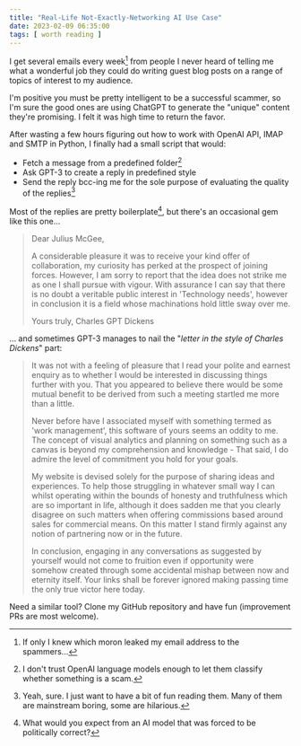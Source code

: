 ```yaml
---
title: "Real-Life Not-Exactly-Networking AI Use Case"
date: 2023-02-09 06:35:00
tags: [ worth reading ]
---
```

I get several emails every week[^LEM] from people I never heard of telling me what a wonderful job they could do writing guest blog posts on a range of topics of interest to my audience.

I'm positive you must be pretty intelligent to be a successful scammer, so I'm sure the good ones are using ChatGPT to generate the "unique" content they're promising. I felt it was high time to return the favor.
<!--more-->
After wasting a few hours figuring out how to work with OpenAI API, IMAP and SMTP in Python, I finally had a small script that would:

* Fetch a message from a predefined folder[^PF]
* Ask GPT-3 to create a reply in predefined style
* Send the reply bcc-ing me for the sole purpose of evaluating the quality of the replies[^YS]

Most of the replies are pretty boilerplate[^BP], but there's an occasional gem like this one...

> Dear Julius McGee,
>
> A considerable pleasure it was to receive your kind offer of collaboration, my curiosity has perked at the prospect of joining forces. However, I am sorry to report that the idea does not strike me as one I shall pursue with vigour. With assurance I can say that there is no doubt a veritable public interest in 'Technology needs', however in conclusion it is a field whose machinations hold little sway over me.
>
> Yours truly,
> Charles GPT Dickens

... and sometimes GPT-3 manages to nail the "_letter in the style of Charles Dickens_" part:

> It was not with a feeling of pleasure that I read your polite and earnest enquiry as to whether I would be interested in discussing things further with you. That you appeared to believe there would be some mutual benefit to be derived from such a meeting startled me more than a little. 
>
> Never before have I associated myself with something termed as 'work management', this software of yours seems an oddity to me. The concept of visual analytics and planning on something such as a canvas is beyond my comprehension and knowledge - That said, I do admire the level of commitment you hold for your goals. 
>
> My website is devised solely for the purpose of sharing ideas and experiences. To help those struggling in whatever small way I can whilst operating within the bounds of honesty and truthfulness which are so important in life, although it does sadden me that you clearly disagree on such matters when offering commissions based around sales for commercial means. On this matter I stand firmly against any notion of partnering now or in the future.  
>
> In conclusion, engaging in any conversations as suggested by yourself would not come to fruition even if opportunity were somehow created through some accidental mishap between now and eternity itself. Your links shall be forever ignored making passing time the only true victor here today. 

Need a similar tool? Clone my GitHub repository and have fun (improvement PRs are most welcome).

[^BP]: What would you expect from an AI model that was forced to be politically correct?

[^PF]: I don't trust OpenAI language models enough to let them classify whether something is a scam.

[^LEM]: If only I knew which moron leaked my email address to the spammers...

[^YS]: Yeah, sure. I just want to have a bit of fun reading them. Many of them are mainstream boring, some are hilarious.